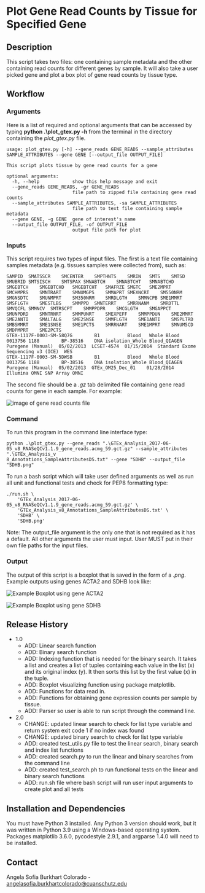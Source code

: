 # Plot Gene Read Counts by Tissue for Specified Gene 

## Description 

This script takes two files: one containing sample metadata and the other containing read counts for different genes by 
sample. It will also take a user picked gene and plot a box plot of gene read counts by tissue type.

## Workflow 

### Arguments 

Here is a list of required and optional arguments that can be accessed by typing **python .\plot_gtex.py -h** from the 
terminal in the directory containing the *plot_gtex.py* file.

```text
usage: plot_gtex.py [-h] --gene_reads GENE_READS --sample_attributes SAMPLE_ATTRIBUTES --gene GENE [--output_file OUTPUT_FILE]

This script plots tissue by gene read counts for a gene

optional arguments:
  -h, --help            show this help message and exit
  --gene_reads GENE_READS, -gr GENE_READS
                        file path to zipped file containing gene read counts
  --sample_attributes SAMPLE_ATTRIBUTES, -sa SAMPLE_ATTRIBUTES
                        file path to text file containing sample metadata
  --gene GENE, -g GENE  gene of interest's name
  --output_file OUTPUT_FILE, -of OUTPUT_FILE
                        output file path for plot
```

### Inputs 

This script requires two types of input files. The first is a text file containing samples metadata (e.g. tissues 
samples were collected from), such as: 

```text
SAMPID	SMATSSCR	SMCENTER	SMPTHNTS	SMRIN	SMTS	SMTSD	SMUBRID	SMTSISCH	SMTSPAX	SMNABTCH	SMNABTCHT	SMNABTCHD	SMGEBTCH	SMGEBTCHD	SMGEBTCHT	SMAFRZE	SMGTC	SME2MPRT	SMCHMPRS	SMNTRART	SMNUMGPS	SMMAPRT	SMEXNCRT	SM550NRM	SMGNSDTC	SMUNMPRT	SM350NRM	SMRDLGTH	SMMNCPB	SME1MMRT	SMSFLGTH	SMESTLBS	SMMPPD	SMNTERRT	SMRRNANM	SMRDTTL	SMVQCFL	SMMNCV	SMTRSCPT	SMMPPDPR	SMCGLGTH	SMGAPPCT	SMUNPDRD	SMNTRNRT	SMMPUNRT	SMEXPEFF	SMMPPDUN	SME2MMRT	SME2ANTI	SMALTALG	SME2SNSE	SMMFLGTH	SME1ANTI	SMSPLTRD	SMBSMMRT	SME1SNSE	SME1PCTS	SMRRNART	SME1MPRT	SMNUM5CD	SMDPMPRT	SME2PCTS
GTEX-1117F-0003-SM-58Q7G		B1			Blood	Whole Blood	0013756	1188		BP-38516	DNA isolation_Whole Blood_QIAGEN Puregene (Manual)	05/02/2013	LCSET-4574	01/15/2014	Standard Exome Sequencing v3 (ICE)	WES																																														
GTEX-1117F-0003-SM-5DWSB		B1			Blood	Whole Blood	0013756	1188		BP-38516	DNA isolation_Whole Blood_QIAGEN Puregene (Manual)	05/02/2013	GTEx_OM25_Dec_01	01/28/2014	Illumina OMNI SNP Array	OMNI																																														
```

The second file should be a *.gz* tab delimited file containing gene read counts for gene in each sample. For example: 

![image of gene read counts file](https://github.com/cu-swe4s-fall-2022/assignment-3-parallel-arrays-acolorado1/blob/7614a7d95ea6afc97f0f848bea42cf0303a08e79/gene_read_counts.png)

### Command 

To run this program in the command line interface type: 

```text
python .\plot_gtex.py --gene_reads ".\GTEx_Analysis_2017-06-05_v8_RNASeQCv1.1.9_gene_reads.acmg_59.gct.gz" --sample_attributes ".\GTEx_Analysis_v
8_Annotations_SampleAttributesDS.txt" --gene "SDHB" --output_file "SDHB.png"
```

To run a bash script which will take user defined arguments as well as run all unit and functional tests and check for 
PEP8 formatting type: 

```text
./run.sh \
    'GTEx_Analysis_2017-06-05_v8_RNASeQCv1.1.9_gene_reads.acmg_59.gct.gz' \
    'GTEx_Analysis_v8_Annotations_SampleAttributesDS.txt' \
    'SDHB' \
    'SDHB.png'
```

Note: The output_file argument is the only one that is not required as it has a default. All other arguments the user 
must input. User MUST put in their own file paths for the input files. 

### Output 

The output of this script is a boxplot that is saved in the form of a *.png*. Example outputs using genes ACTA2 and SDHB
look like: 

![Example Boxplot using gene ACTA2](https://github.com/cu-swe4s-fall-2022/assignment-3-parallel-arrays-acolorado1/blob/7614a7d95ea6afc97f0f848bea42cf0303a08e79/ACTA2.png)

![Example Boxplot using gene SDHB](https://github.com/cu-swe4s-fall-2022/assignment-3-parallel-arrays-acolorado1/blob/7614a7d95ea6afc97f0f848bea42cf0303a08e79/SDHB.png)

## Release History
+ 1.0 
  + ADD: Linear search function
  + ADD: Binary search function 
  + ADD: Indexing function that is needed for the binary search. It takes a list and creates a list of tuples containing each value in the list (x) and its original index (y). It then sorts this list by the first value (x) in the tuple.
  + ADD: Boxplot visualizing function using package matplotlib. 
  + ADD: Functions for data read in. 
  + ADD: Functions for obtaining gene expression counts per sample by tissue. 
  + ADD: Parser so user is able to run script through the command line. 
+ 2.0 
  + CHANGE: updated linear search to check for list type variable and return system exit code 1 if no index was found
  + CHANGE: updated binary search to check for list type variable 
  + ADD: created test_utils.py file to test the linear search, binary search and index list functions
  + ADD: created search.py to run the linear and binary searches from the command line 
  + ADD: created test_search.ph to run functional tests on the linear and binary search functions 
  + ADD: run.sh file where bash script will run user input arguments to create plot and all tests

## Installation and Dependencies 

You must have Python 3 installed. Any Python 3 version should work, but it was written in Python 3.9 using a Windows-based 
operating system. Packages matplotlib 3.6.0, pycodestyle 2.9.1, and argparse 1.4.0 will need to be installed. 

## Contact 

Angela Sofia Burkhart Colorado - angelasofia.burkhartcolorado@cuanschutz.edu



